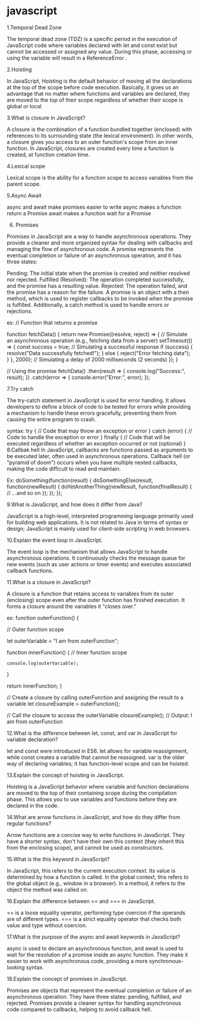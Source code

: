 # javascript

1.Temporal Dead Zone

The temporal dead zone (TDZ) is a specific period in the execution of JavaScript code where variables declared with let and const exist but cannot be accessed or assigned any value. During this phase, accessing or using the variable will result in a ReferenceError .

2.Hoisting

In JavaScript, Hoisting is the default behavior of moving all the declarations at the top of the scope before code execution. Basically, it gives us an advantage that no matter where functions and variables are declared, they are moved to the top of their scope regardless of whether their scope is global or local

3.What is closure in JavaScript? 

A closure is the combination of a function bundled together (enclosed) with references to its surrounding state (the lexical environment). In other words, a closure gives you access to an outer function's scope from an inner function. In JavaScript, closures are created every time a function is created, at function creation time.

4.Lexical scope 

Lexical scope is the ability for a function scope to access variables from the parent scope.

5.Async Await

async and await make promises easier to write
async makes a function return a Promise
await makes a function wait for a Promise

6. Promises

Promises in JavaScript are a way to handle asynchronous operations. They provide a cleaner and more organized syntax for dealing with callbacks and managing the flow of asynchronous code. A promise represents the eventual completion or failure of an asynchronous operation, and it has three states:

Pending: The initial state when the promise is created and neither resolved nor rejected.
Fulfilled (Resolved): The operation completed successfully, and the promise has a resulting value.
Rejected: The operation failed, and the promise has a reason for the failure.
A promise is an object with a then method, which is used to register callbacks to be invoked when the promise is fulfilled. Additionally, a catch method is used to handle errors or rejections.

ex:
// Function that returns a promise

function fetchData() {
  return new Promise((resolve, reject) => {
    // Simulate an asynchronous operation (e.g., fetching data from a server)
    setTimeout(() => {
      const success = true; // Simulating a successful response
      if (success) {
        resolve("Data successfully fetched!");
      } else {
        reject("Error fetching data");
      }
    }, 2000); // Simulating a delay of 2000 milliseconds (2 seconds)
  });
}

// Using the promise
fetchData()
  .then(result => {
    console.log("Success:", result);
  })
  .catch(error => {
    console.error("Error:", error);
  });

7.Try catch

The try-catch statement in JavaScript is used for error handling. It allows developers to define a block of code to be tested for errors while providing a mechanism to handle these errors gracefully, preventing them from causing the entire program to crash.

syntax:
try {
  // Code that may throw an exception or error
} catch (error) {
  // Code to handle the exception or error
} finally {
  // Code that will be executed regardless of whether an exception occurred or not (optional)
}
8.Callbak hell
In JavaScript, callbacks are functions passed as arguments to be executed later, often used in asynchronous operations.
Callback hell (or "pyramid of doom") occurs when you have multiple nested callbacks, making the code difficult to read and maintain.

Ex:
doSomething(function(result) {
  doSomethingElse(result, function(newResult) {
    doYetAnotherThing(newResult, function(finalResult) {
      // ...and so on
    });
  });
});

9.What is JavaScript, and how does it differ from Java?

JavaScript is a high-level, interpreted programming language primarily used for building web applications. It is not related to Java in terms of syntax or design; JavaScript is mainly used for client-side scripting in web browsers.

10.Explain the event loop in JavaScript.

The event loop is the mechanism that allows JavaScript to handle asynchronous operations. It continuously checks the message queue for new events (such as user actions or timer events) and executes associated callback functions.

11.What is a closure in JavaScript?

A closure is a function that retains access to variables from its outer (enclosing) scope even after the outer function has finished execution. It forms a closure around the variables it "closes over."

ex: 
function outerFunction() {

  // Outer function scope
  
  let outerVariable = "I am from outerFunction";

  function innerFunction() {
    // Inner function scope
    
    console.log(outerVariable);
  }

  return innerFunction;
}

// Create a closure by calling outerFunction and assigning the result to a variable
let closureExample = outerFunction();

// Call the closure to access the outerVariable
closureExample(); // Output: I am from outerFunction


12.What is the difference between let, const, and var in JavaScript for variable declaration?

let and const were introduced in ES6. let allows for variable reassignment, while const creates a variable that cannot be reassigned. var is the older way of declaring variables; it has function-level scope and can be hoisted.

13.Explain the concept of hoisting in JavaScript.

Hoisting is a JavaScript behavior where variable and function declarations are moved to the top of their containing scope during the compilation phase. This allows you to use variables and functions before they are declared in the code.

14.What are arrow functions in JavaScript, and how do they differ from regular functions?

Arrow functions are a concise way to write functions in JavaScript. They have a shorter syntax, don't have their own this context (they inherit this from the enclosing scope), and cannot be used as constructors.


15.What is the this keyword in JavaScript?

 In JavaScript, this refers to the current execution context. Its value is determined by how a function is called. In the global context, this refers to the global object (e.g., window in a browser). In a method, it refers to the object the method was called on.

16.Explain the difference between == and === in JavaScript.

== is a loose equality operator, performing type coercion if the operands are of different types. === is a strict equality operator that checks both value and type without coercion.

17.What is the purpose of the async and await keywords in JavaScript?

async is used to declare an asynchronous function, and await is used to wait for the resolution of a promise inside an async function. They make it easier to work with asynchronous code, providing a more synchronous-looking syntax.

18.Explain the concept of promises in JavaScript.

Promises are objects that represent the eventual completion or failure of an asynchronous operation. They have three states: pending, fulfilled, and rejected. Promises provide a cleaner syntax for handling asynchronous code compared to callbacks, helping to avoid callback hell.



